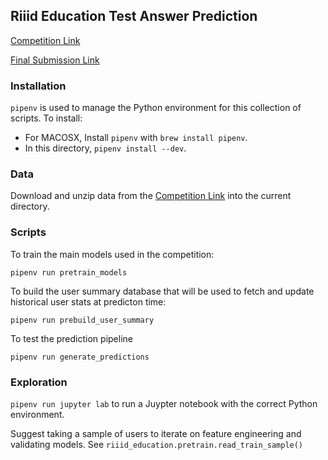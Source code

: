 ## Riiid Education Test Answer Prediction

[Competition Link](https://www.kaggle.com/c/riiid-test-answer-prediction/overview)

[Final Submission Link](https://www.kaggle.com/abcdqd/riiid-submission-2-extra-features)

### Installation

`pipenv` is used to manage the Python environment for this collection of scripts. To install:

* For MACOSX, Install `pipenv` with `brew install pipenv`.
* In this directory, `pipenv install --dev`.

### Data

Download and unzip data from the [Competition Link](https://www.kaggle.com/c/riiid-test-answer-prediction/overview)
into the current directory.

### Scripts

To train the main models used in the competition:

```
pipenv run pretrain_models
```

To build the user summary database that will be used to fetch and update historical
user stats at predicton time:

```
pipenv run prebuild_user_summary
```

To test the prediction pipeline

```
pipenv run generate_predictions
```

### Exploration

`pipenv run jupyter lab` to run a Juypter notebook with the correct Python environment.

Suggest taking a sample of users to iterate on feature engineering and validating models.
See `riiid_education.pretrain.read_train_sample()`
